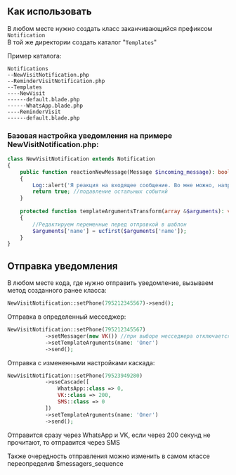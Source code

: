 ## Как использовать

В любом месте нужно создать класс заканчивающийся префиксом `Notification`<br>
В той же директории создать каталог "`Templates`"

Пример каталога:

``` 
Notifications
--NewVisitNotification.php
--ReminderVisitNotification.php
--Templates
----NewVisit
------default.blade.php
------WhatsApp.blade.php
----ReminderVisit
------default.blade.php
```

### **Базовая настройка уведомления** на примере NewVisitNotification.php:
``` php
class NewVisitNotification extends Notification
{
    public function reactionNewMessage(Message $incoming_message): bool
    {
        Log::alert('Я реакция на входящее сообщение. Во мне можно, например, отправить ответное сообщение', $incoming_message);
        return true; //подавление остальных событий
    }
    
    protected function templateArgumentsTransform(array &$arguments): void
    {
        //Редактируем переменные перед отправкой в шаблон
        $arguments['name'] = ucfirst($arguments['name']);  
    }
}
``` 

## Отправка уведомления
В любом месте кода, где нужно отправить уведомление, вызываем метод созданного ранее класса:

``` php
NewVisitNotification::setPhone(795212345567)->send();
``` 

Отправка в определенный месседжер:
``` php
NewVisitNotification::setPhone(795212345567)
            ->setMessager(new VK()) //при выборе месседжера отключается каскад
            ->setTemplateArguments(name: 'Олег')
            ->send();
``` 

Отправка с измененными настройками каскада:
``` php
NewVisitNotification::setPhone(79523949280)
            ->useCascade([
                WhatsApp::class => 0,
                VK::class => 200,
                SMS::class => 0
            ])
            ->setTemplateArguments(name: 'Олег')
            ->send();
``` 
Отправится сразу через WhatsApp и VK, если через 200 секунд не прочитают, то отправится через SMS

Также очередность отправления можно изменить в самом классе переопределив $messagers_sequence
